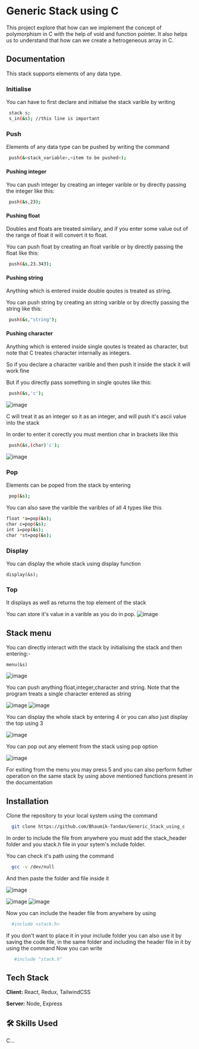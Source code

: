 
# Generic Stack using C

This project explore that how can we implement the
concept of polymorphism in C with the help of void and 
function pointer. It also helps us to understand that  how
can we create a hetrogeneous array in C.



## Documentation

This stack supports elements of any data type.

### Initialise
You can have to first declare and initialse the
stack varible by writing

```bash
 stack s;
 s_in(&s); //this line is important
```
### Push
Elements of any data type can be pushed by writing
the command 

```bash
 push(&<stack_variable>,<item to be pushed>);
```
#### Pushing integer

You can push integer by creating an integer varible
or by directly passing the integer like this:

```bash
 push(&s,23);
```

#### Pushing float
Doubles and floats are treated similary, and
if you enter some value out of the range of 
float it will convert it to float.

You can push float by creating an float varible
or by directly passing the float like this:

```bash
 push(&s,23.343);
```

#### Pushing string
Anything which is entered inside double qoutes
is treated as string.

You can push string by creating an string varible
or by directly passing the string like this:

```bash
 push(&s,"string");
```

#### Pushing character
Anything which is entered inside single qoutes
is treated as character, but note that C treates
character internally as integers.

So if you declare a character varible and then push
it inside the stack it will work fine

But if you directly pass something in single qoutes like
this:

```bash
 push(&s,'c');
```
![image](https://user-images.githubusercontent.com/62440699/130241740-abc5f081-e030-42d2-adbd-f070fdf52651.png)

C will treat it as an integer so it as an integer,
and will push it's ascii value into the stack 

In order to enter it corectly you must mention char
in brackets like this

```bash
 push(&s,(char)'c');
```
![image](https://user-images.githubusercontent.com/62440699/130242403-004c548e-7805-4066-83b0-65f8761ae019.png)


### Pop

Elements can be poped from the stack by entering

```bash
 pop(&s);
```
You can also  save the varible the varibles of all 4
types like this

```bash
float *a=pop(&s);
char c=pop(&s);
int i=pop(&s);
char *st=pop(&s);
```

### Display
You can display the whole stack using display function
```
display(&s);
```

### Top

It displays as well as returns the top element of the stack

You can store it's value in a varible as you do in pop.
![image](https://user-images.githubusercontent.com/62440699/130244806-dd22f1a2-3e15-4664-a2ab-124328ea6f92.png)
## Stack menu
You can directly interact with the stack by initialising 
the stack and then entering:-

```
menu(&s)

```

![image](https://user-images.githubusercontent.com/62440699/130233324-64a1d02e-6a71-4890-9374-2988f9ee7475.png)

You can push anything float,integer,character and string.
Note that the program treats a single character entered as 
string

![image](https://user-images.githubusercontent.com/62440699/130234112-e69241ff-c080-435a-807f-c1dc2621e175.png)
![image](https://user-images.githubusercontent.com/62440699/130234377-8b52520c-ec99-4808-b0cf-332a55890ece.png)

You can display the whole stack by entering 4 or you can also
just display the top using 3

![image](https://user-images.githubusercontent.com/62440699/130234702-bee9631c-6ac1-42a7-b03a-161f6bbec3d2.png)

You can pop out any element from the stack using pop option

![image](https://user-images.githubusercontent.com/62440699/130234930-84760164-6494-4b68-a371-6683f82d34ec.png)

For exiting from the menu you may press 5 and you can also perform futher operation
on the same stack by using above mentioned functions present in the documentation
## Installation

Clone the repository to your local system using the command
```bash
  git clone https://github.com/Bhaumik-Tandan/Generic_Stack_using_c
```

In order to include the file from anywhere you must add
the stack_header folder and you stack.h file in your sytem's
include folder.

You can check it's path using the command

```bash
  gcc -v /dev/null
```

And then paste the folder and file inside it

![image](https://user-images.githubusercontent.com/62440699/130239325-30c8f3c7-7ccb-4a1c-ad7d-d9c5302ea888.png)

![image](https://user-images.githubusercontent.com/62440699/130239404-ce248608-344f-4078-9c8f-5ddc5f8aa57c.png)
![image](https://user-images.githubusercontent.com/62440699/130239445-4d519e11-a4a0-417f-a7b8-656019f36770.png)


Now you can include the header file from anywhere by using

```bash
  #include <stack.h>
```

If you don't want to place it in your include folder 
you can also use it by saving the code file, in the same
folder and including the header file in it by using the 
command
Now you can write
```bash
   #include "stack.h"
```


    
## Tech Stack

**Client:** React, Redux, TailwindCSS

**Server:** Node, Express

  
## 🛠 Skills Used
C...

  

